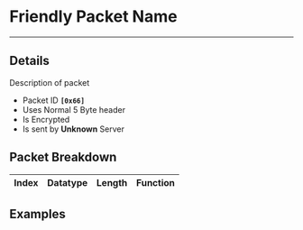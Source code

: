 # Friendly Packet Name #

---


## Details ##

Description of packet
  * Packet ID **`[0x66]`**
  * Uses Normal 5 Byte header
  * Is Encrypted
  * Is sent by **Unknown** Server

## Packet Breakdown ##
| Index | Datatype | Length | Function |
|:------|:---------|:-------|:---------|

## Examples ##